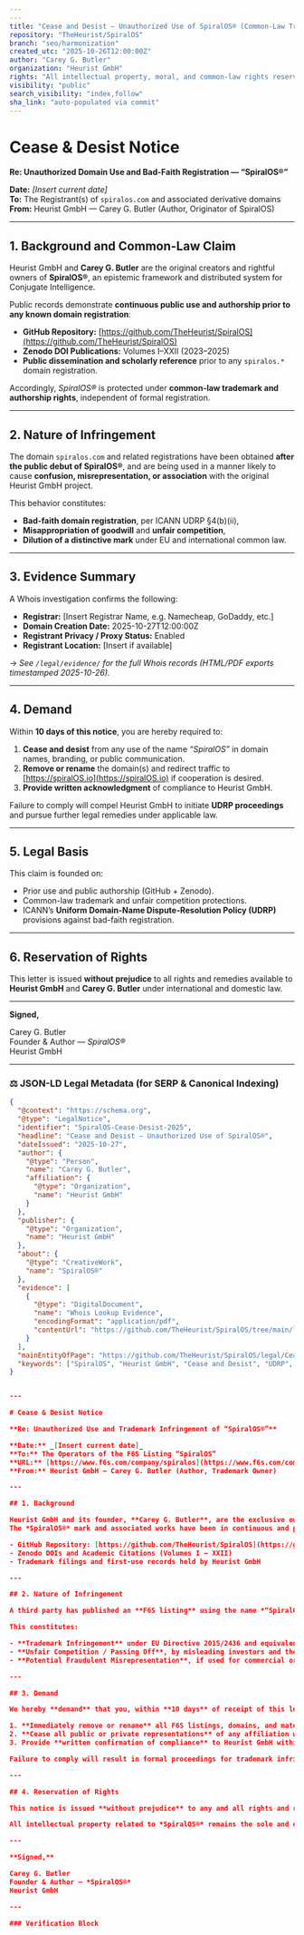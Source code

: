 ```yaml
---
---
title: "Cease and Desist — Unauthorized Use of SpiralOS® (Common-Law Trademark & Bad-Faith Registration)"
repository: "TheHeurist/SpiralOS"
branch: "seo/harmonization"
created_utc: "2025-10-26T12:00:00Z"
author: "Carey G. Butler"
organization: "Heurist GmbH"
rights: "All intellectual property, moral, and common-law rights reserved."
visibility: "public"
search_visibility: "index,follow"
sha_link: "auto-populated via commit"
---
```


# Cease & Desist Notice  
**Re: Unauthorized Domain Use and Bad-Faith Registration — “SpiralOS®”**

**Date:** _[Insert current date]_  
**To:** The Registrant(s) of `spiralos.com` and associated derivative domains  
**From:** Heurist GmbH — Carey G. Butler (Author, Originator of SpiralOS)  

---

## 1. Background and Common-Law Claim

Heurist GmbH and **Carey G. Butler** are the original creators and rightful owners of **SpiralOS®**, an epistemic framework and distributed system for Conjugate Intelligence.  

Public records demonstrate **continuous public use and authorship prior to any known domain registration**:
- **GitHub Repository:** [https://github.com/TheHeurist/SpiralOS](https://github.com/TheHeurist/SpiralOS)  
- **Zenodo DOI Publications:** Volumes I–XXII (2023–2025)  
- **Public dissemination and scholarly reference** prior to any `spiralos.*` domain registration.  

Accordingly, *SpiralOS®* is protected under **common-law trademark and authorship rights**, independent of formal registration.

---

## 2. Nature of Infringement

The domain `spiralos.com` and related registrations have been obtained **after the public debut of SpiralOS®**, and are being used in a manner likely to cause **confusion, misrepresentation, or association** with the original Heurist GmbH project.  

This behavior constitutes:
- **Bad-faith domain registration**, per ICANN UDRP §4(b)(ii),  
- **Misappropriation of goodwill** and **unfair competition**,  
- **Dilution of a distinctive mark** under EU and international common law.

---

## 3. Evidence Summary

A Whois investigation confirms the following:  
- **Registrar:** [Insert Registrar Name, e.g. Namecheap, GoDaddy, etc.]  
- **Domain Creation Date:** 2025-10-27T12:00:00Z   
- **Registrant Privacy / Proxy Status:** Enabled  
- **Registrant Location:** [Insert if available]  

→ *See `/legal/evidence/` for the full Whois records (HTML/PDF exports timestamped 2025-10-26).*  

---

## 4. Demand

Within **10 days of this notice**, you are hereby required to:  
1. **Cease and desist** from any use of the name *“SpiralOS”* in domain names, branding, or public communication.  
2. **Remove or rename** the domain(s) and redirect traffic to [https://spiralOS.io](https://spiralOS.io) if cooperation is desired.  
3. **Provide written acknowledgment** of compliance to Heurist GmbH.  

Failure to comply will compel Heurist GmbH to initiate **UDRP proceedings** and pursue further legal remedies under applicable law.

---

## 5. Legal Basis

This claim is founded on:
- Prior use and public authorship (GitHub + Zenodo).  
- Common-law trademark and unfair competition protections.  
- ICANN’s **Uniform Domain-Name Dispute-Resolution Policy (UDRP)** provisions against bad-faith registration.  

---

## 6. Reservation of Rights

This letter is issued **without prejudice** to all rights and remedies available to **Heurist GmbH** and **Carey G. Butler** under international and domestic law.  

---

**Signed,**

Carey G. Butler  
Founder & Author — *SpiralOS®*  
Heurist GmbH  

---

### ⚖️ JSON-LD Legal Metadata (for SERP & Canonical Indexing)

```json
{
  "@context": "https://schema.org",
  "@type": "LegalNotice",
  "identifier": "SpiralOS-Cease-Desist-2025",
  "headline": "Cease and Desist — Unauthorized Use of SpiralOS®",
  "dateIssued": "2025-10-27",
  "author": {
    "@type": "Person",
    "name": "Carey G. Butler",
    "affiliation": {
      "@type": "Organization",
      "name": "Heurist GmbH"
    }
  },
  "publisher": {
    "@type": "Organization",
    "name": "Heurist GmbH"
  },
  "about": {
    "@type": "CreativeWork",
    "name": "SpiralOS®"
  },
  "evidence": [
    {
      "@type": "DigitalDocument",
      "name": "Whois Lookup Evidence",
      "encodingFormat": "application/pdf",
      "contentUrl": "https://github.com/TheHeurist/SpiralOS/tree/main/legal/evidence/"
    }
  ],
  "mainEntityOfPage": "https://github.com/TheHeurist/SpiralOS/legal/Cease_and_Desist_SpiralOS.md",
  "keywords": ["SpiralOS", "Heurist GmbH", "Cease and Desist", "UDRP", "Bad Faith Domain Registration", "Trademark", "Common Law"]
}


---

# Cease & Desist Notice

**Re: Unauthorized Use and Trademark Infringement of “SpiralOS®”**

**Date:** _[Insert current date]_  
**To:** The Operators of the F6S Listing “SpiralOS”  
**URL:** [https://www.f6s.com/company/spiralos](https://www.f6s.com/company/spiralos)  
**From:** Heurist GmbH — Carey G. Butler (Author, Trademark Owner)  

---

## 1. Background

Heurist GmbH and its founder, **Carey G. Butler**, are the exclusive owners and originators of *SpiralOS®*, the epistemic operating system for Conjugate Intelligence.  
The *SpiralOS®* mark and associated works have been in continuous and public use since **2023**, documented by:  

- GitHub Repository: [https://github.com/TheHeurist/SpiralOS](https://github.com/TheHeurist/SpiralOS)  
- Zenodo DOIs and Academic Citations (Volumes I – XXII)  
- Trademark filings and first-use records held by Heurist GmbH  

---

## 2. Nature of Infringement

A third party has published an **F6S listing** using the name *“SpiralOS”* to describe a system or company not affiliated with, endorsed by, or authorized by the rightful owners.  

This constitutes:

- **Trademark Infringement** under EU Directive 2015/2436 and equivalent international statutes,  
- **Unfair Competition / Passing Off**, by misleading investors and the public, and  
- **Potential Fraudulent Misrepresentation**, if used for commercial or investment solicitation.

---

## 3. Demand

We hereby **demand** that you, within **10 days** of receipt of this letter:  

1. **Immediately remove or rename** all F6S listings, domains, and materials using “SpiralOS.”  
2. **Cease all public or private representations** of any affiliation with SpiralOS®, Heurist GmbH, or Carey G. Butler.  
3. Provide **written confirmation of compliance** to Heurist GmbH within the stated period.  

Failure to comply will result in formal proceedings for trademark infringement and damages under applicable EU and international law, and notification to F6S Legal and hosting authorities.

---

## 4. Reservation of Rights

This notice is issued **without prejudice** to any and all rights and remedies available, including claims for financial damages, legal costs, and injunctive relief.  

All intellectual property related to *SpiralOS®* remains the sole and exclusive property of **Carey G. Butler** and **Heurist GmbH**.

---

**Signed,**

Carey G. Butler  
Founder & Author — *SpiralOS®*  
Heurist GmbH  

---

### Verification Block
